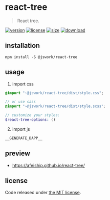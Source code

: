 # react-tree
> React tree.

[![version][version-image]][version-url]
[![license][license-image]][license-url]
[![size][size-image]][size-url]
[![download][download-image]][download-url]

## installation
```shell
npm install -S @jswork/react-tree
```

## usage
1. import css
  ```scss
  @import "~@jswork/react-tree/dist/style.css";

  // or use sass
  @import "~@jswork/react-tree/dist/style.scss";

  // customize your styles:
  $react-tree-options: ()
  ```
2. import js
  ```js
__GENERATE_DAPP__
  ```

## preview
- https://afeiship.github.io/react-tree/

## license
Code released under [the MIT license](https://github.com/afeiship/react-tree/blob/master/LICENSE.txt).

[version-image]: https://img.shields.io/npm/v/@jswork/react-tree
[version-url]: https://npmjs.org/package/@jswork/react-tree

[license-image]: https://img.shields.io/npm/l/@jswork/react-tree
[license-url]: https://github.com/afeiship/react-tree/blob/master/LICENSE.txt

[size-image]: https://img.shields.io/bundlephobia/minzip/@jswork/react-tree
[size-url]: https://github.com/afeiship/react-tree/blob/master/dist/react-tree.min.js

[download-image]: https://img.shields.io/npm/dm/@jswork/react-tree
[download-url]: https://www.npmjs.com/package/@jswork/react-tree
